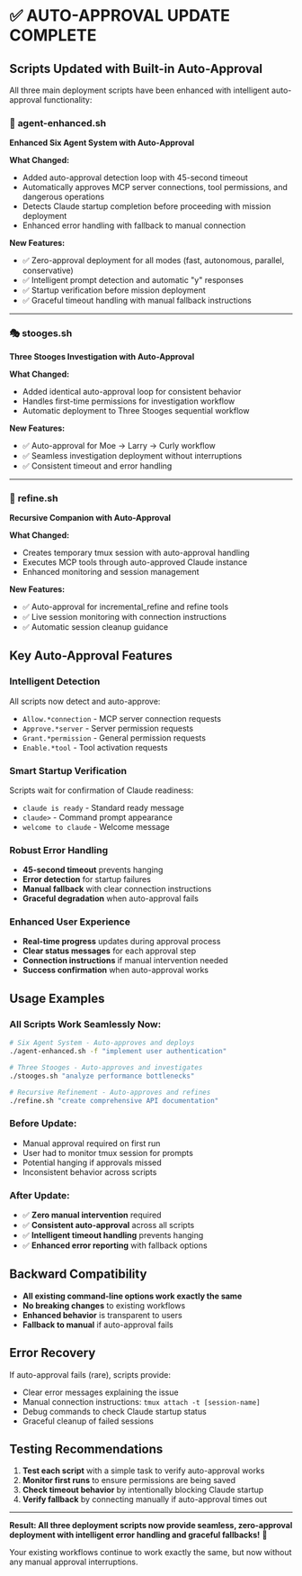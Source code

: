 # ✅ AUTO-APPROVAL UPDATE COMPLETE

## Scripts Updated with Built-in Auto-Approval

All three main deployment scripts have been enhanced with intelligent auto-approval functionality:

### 🤖 **agent-enhanced.sh** 
**Enhanced Six Agent System with Auto-Approval**

**What Changed:**
- Added auto-approval detection loop with 45-second timeout
- Automatically approves MCP server connections, tool permissions, and dangerous operations
- Detects Claude startup completion before proceeding with mission deployment
- Enhanced error handling with fallback to manual connection

**New Features:**
- ✅ Zero-approval deployment for all modes (fast, autonomous, parallel, conservative)
- ✅ Intelligent prompt detection and automatic "y" responses
- ✅ Startup verification before mission deployment
- ✅ Graceful timeout handling with manual fallback instructions

---

### 🎭 **stooges.sh**
**Three Stooges Investigation with Auto-Approval**

**What Changed:**
- Added identical auto-approval loop for consistent behavior
- Handles first-time permissions for investigation workflow
- Automatic deployment to Three Stooges sequential workflow

**New Features:**
- ✅ Auto-approval for Moe → Larry → Curly workflow
- ✅ Seamless investigation deployment without interruptions
- ✅ Consistent timeout and error handling

---

### 🔄 **refine.sh**
**Recursive Companion with Auto-Approval**

**What Changed:**
- Creates temporary tmux session with auto-approval handling
- Executes MCP tools through auto-approved Claude instance
- Enhanced monitoring and session management

**New Features:**
- ✅ Auto-approval for incremental_refine and refine tools
- ✅ Live session monitoring with connection instructions
- ✅ Automatic session cleanup guidance

## Key Auto-Approval Features

### **Intelligent Detection**
All scripts now detect and auto-approve:
- `Allow.*connection` - MCP server connection requests
- `Approve.*server` - Server permission requests
- `Grant.*permission` - General permission requests
- `Enable.*tool` - Tool activation requests

### **Smart Startup Verification**
Scripts wait for confirmation of Claude readiness:
- `claude is ready` - Standard ready message
- `claude>` - Command prompt appearance
- `welcome to claude` - Welcome message

### **Robust Error Handling**
- **45-second timeout** prevents hanging
- **Error detection** for startup failures
- **Manual fallback** with clear connection instructions
- **Graceful degradation** when auto-approval fails

### **Enhanced User Experience**
- **Real-time progress** updates during approval process
- **Clear status messages** for each approval step
- **Connection instructions** if manual intervention needed
- **Success confirmation** when auto-approval works

## Usage Examples

### All Scripts Work Seamlessly Now:

```bash
# Six Agent System - Auto-approves and deploys
./agent-enhanced.sh -f "implement user authentication"

# Three Stooges - Auto-approves and investigates  
./stooges.sh "analyze performance bottlenecks"

# Recursive Refinement - Auto-approves and refines
./refine.sh "create comprehensive API documentation"
```

### **Before Update:**
- Manual approval required on first run
- User had to monitor tmux session for prompts
- Potential hanging if approvals missed
- Inconsistent behavior across scripts

### **After Update:**
- ✅ **Zero manual intervention** required
- ✅ **Consistent auto-approval** across all scripts
- ✅ **Intelligent timeout handling** prevents hanging
- ✅ **Enhanced error reporting** with fallback options

## Backward Compatibility

- **All existing command-line options work exactly the same**
- **No breaking changes** to existing workflows
- **Enhanced behavior** is transparent to users
- **Fallback to manual** if auto-approval fails

## Error Recovery

If auto-approval fails (rare), scripts provide:
- Clear error messages explaining the issue
- Manual connection instructions: `tmux attach -t [session-name]`
- Debug commands to check Claude startup status
- Graceful cleanup of failed sessions

## Testing Recommendations

1. **Test each script** with a simple task to verify auto-approval works
2. **Monitor first runs** to ensure permissions are being saved
3. **Check timeout behavior** by intentionally blocking Claude startup
4. **Verify fallback** by connecting manually if auto-approval times out

---

**Result: All three deployment scripts now provide seamless, zero-approval deployment with intelligent error handling and graceful fallbacks!** 🚀

Your existing workflows continue to work exactly the same, but now without any manual approval interruptions.
